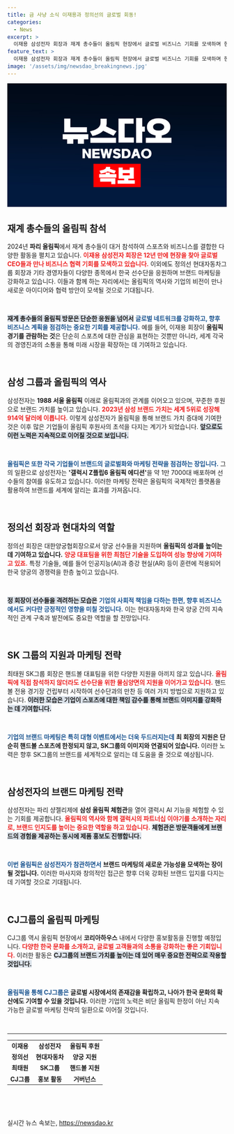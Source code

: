 ```yaml
---
title: 금 사냥 소식 이재용과 정의선의 글로벌 회동!
categories:
  - News
excerpt: >
  이재용 삼성전자 회장과 재계 총수들이 올림픽 현장에서 글로벌 비즈니스 기회를 모색하며 한국 선수들을 응원하고 있다. 12년 만에 가족과 함께 올림픽을 찾은 이 회장은 CEO와의 회동으로 사업 전략을 점검하고 있다.
feature_text: >
  이재용 삼성전자 회장과 재계 총수들이 올림픽 현장에서 글로벌 비즈니스 기회를 모색하며 한국 선수들을 응원하고 있다. 12년 만에 가족과 함께 올림픽을 찾은 이 회장은 CEO와의 회동으로 사업 전략을 점검하고 있다.
image: '/assets/img/newsdao_breakingnews.jpg'
---
```


<p><img src="/assets/img/newsdao_breakingnews.jpg" alt="koreaapp 속보" /></p>

<h2 data-ke-size="size26">재계 총수들의 올림픽 참석</h2>

<p data-ke-size="size16">2024년 <b>파리 올림픽</b>에서 재계 총수들이 대거 참석하여 스포츠와 비즈니스를 결합한 다양한 활동을 펼치고 있습니다. <b><span style="color: #ee2323;">이재용 삼성전자 회장은 12년 만에 현장을 찾아 글로벌 CEO들과 만나 비즈니스 협력 기회를 모색하고 있습니다.</span></b> 이외에도 정의선 현대자동차그룹 회장과 기타 경영자들이 다양한 종목에서 한국 선수단을 응원하며 브랜드 마케팅을 강화하고 있습니다. 이들과 함께 하는 자리에서는 올림픽의 역사와 기업의 비전이 만나 새로운 아이디어와 협력 방안이 모색될 것으로 기대됩니다.</p>

<p data-ke-size="size16">&nbsp;</p>

<p><b><span style="background-color: #21538527;">재계 총수들의 올림픽 방문은 단순한 응원을 넘어서</span></b> <b><span style="color: #1a5490;">글로벌 네트워크를 강화하고, 향후 비즈니스 계획을 점검하는 중요한 기회를 제공합니다.</span></b> 예를 들어, 이재용 회장이 <b>올림픽 경기를 관람하는 것</b>은 단순히 스포츠에 대한 관심을 표현하는 것뿐만 아니라, 세계 각국의 경영진과의 소통을 통해 미래 시장을 확장하는 데 기여하고 있습니다. </p>

<p data-ke-size="size16">&nbsp;</p>

<h2 data-ke-size="size26">삼성 그룹과 올림픽의 역사</h2>

<p data-ke-size="size16">삼성전자는 <b>1988 서울 올림픽</b> 이래로 올림픽과의 관계를 이어오고 있으며, 꾸준한 후원으로 브랜드 가치를 높이고 있습니다. <b><span style="color: #ee2323;">2023년 삼성 브랜드 가치는 세계 5위로 성장해 914억 달러에 이릅니다.</span></b> 이렇게 삼성전자가 올림픽을 통해 브랜드 가치 증대에 기여한 것은 이후 많은 기업들이 올림픽 후원사의 초석을 다지는 계기가 되었습니다. <b><span style="background-color: #21538527;">앞으로도 이런 노력은 지속적으로 이어질 것으로 보입니다.</span></b></p>

<p data-ke-size="size16">&nbsp;</p>

<p><b><span style="color: #1a5490;">올림픽은 또한 각국 기업들이 브랜드의 글로벌화와 마케팅 전략을 점검하는 장입니다.</span></b> 그의 일환으로 삼성전자는 <b>'갤럭시 Z플립6 올림픽 에디션'</b>을 약 1만 7000대 배포하며 선수들의 참여를 유도하고 있습니다. 이러한 마케팅 전략은 올림픽의 국제적인 플랫폼을 활용하여 브랜드를 세계에 알리는 효과를 가져옵니다.</p>

<p data-ke-size="size16">&nbsp;</p>

<h2 data-ke-size="size26">정의선 회장과 현대차의 역할</h2>

<p data-ke-size="size16">정의선 회장은 대한양궁협회장으로서 양궁 선수들을 지원하며 <b>올림픽의 성과를 높이는 데 기여하고 있습니다.</b> <b><span style="color: #ee2323;">양궁 대표팀을 위한 최첨단 기술을 도입하여 성능 향상에 기여하고 있죠.</span></b> 특정 기술들, 예를 들어 인공지능(AI)과 증강 현실(AR) 등이 훈련에 적용되어 한국 양궁의 경쟁력을 한층 높이고 있습니다.</p>

<p data-ke-size="size16">&nbsp;</p>

<p><b><span style="background-color: #21538527;">정 회장이 선수들을 격려하는 모습은</span></b> <b><span style="color: #1a5490;">기업의 사회적 책임을 다하는 한편, 향후 비즈니스에서도 커다란 긍정적인 영향을 미칠 것입니다.</span></b> 이는 현대자동차와 한국 양궁 간의 지속적인 관계 구축과 발전에도 중요한 역할을 할 전망입니다.</p>

<p data-ke-size="size16">&nbsp;</p>

<h2 data-ke-size="size26">SK 그룹의 지원과 마케팅 전략</h2>

<p data-ke-size="size16">최태원 SK그룹 회장은 핸드볼 대표팀을 위한 다양한 지원을 아끼지 않고 있습니다. <b><span style="color: #ee2323;">올림픽에 직접 참석하지 않더라도 선수단을 위한 물심양면의 지원을 이어가고 있습니다.</span></b> 핸드볼 전용 경기장 건립부터 시작하여 선수단과의 만찬 등 여러 가지 방법으로 지원하고 있습니다. <b><span style="background-color: #21538527;">이러한 모습은 기업이 스포츠에 대한 책임 감수를 통해 브랜드 이미지를 강화하는 데 기여합니다.</span></b></p>

<p data-ke-size="size16">&nbsp;</p>

<p><b><span style="color: #1a5490;">기업의 브랜드 마케팅은 특히 대형 이벤트에서는 더욱 두드러지는데</span></b> <b>최 회장의 지원은 단순히 핸드볼 스포츠에 한정되지 않고, SK그룹의 이미지와 연결되어 있습니다.</b> 이러한 노력은 향후 SK그룹의 브랜드를 세계적으로 알리는 데 도움을 줄 것으로 예상됩니다.</p>

<p data-ke-size="size16">&nbsp;</p>

<h2 data-ke-size="size26">삼성전자의 브랜드 마케팅 전략</h2>

<p data-ke-size="size16">삼성전자는 파리 샹젤리제에 <b>삼성 올림픽 체험관</b>을 열어 갤럭시 AI 기능을 체험할 수 있는 기회를 제공합니다. <b><span style="color: #ee2323;">올림픽의 역사와 함께 갤럭시의 파트너십 이야기를 소개하는 자리로, 브랜드 인지도를 높이는 중요한 역할을 하고 있습니다.</span></b> <b><span style="background-color: #21538527;">체험관은 방문객들에게 브랜드의 경험을 제공하는 동시에 제품 홍보도 진행합니다.</span></b></p>

<p data-ke-size="size16">&nbsp;</p>

<p><b><span style="color: #1a5490;">이번 올림픽은 삼성전자가 참관하면서</span></b> <b>브랜드 마케팅의 새로운 가능성을 모색하는 장이 될 것입니다.</b> 이러한 마사지와 창의적인 접근은 향후 더욱 강화된 브랜드 입지를 다지는 데 기여할 것으로 기대됩니다. </p>

<p data-ke-size="size16">&nbsp;</p>

<h2 data-ke-size="size26">CJ그룹의 올림픽 마케팅</h2>

<p data-ke-size="size16">CJ그룹 역시 올림픽 현장에서 <b>코리아하우스</b> 내에서 다양한 홍보활동을 진행할 예정입니다. <b><span style="color: #ee2323;">다양한 한국 문화를 소개하고, 글로벌 고객들과의 소통을 강화하는 좋은 기회입니다.</span></b> 이러한 활동은 <b><span style="background-color: #21538527;">CJ그룹의 브랜드 가치를 높이는 데 있어 매우 중요한 전략으로 작용할 것입니다.</span></b></p>

<p data-ke-size="size16">&nbsp;</p>

<p><b><span style="color: #1a5490;">올림픽을 통해 CJ그룹은</span></b> <b>글로벌 시장에서의 존재감을 확립하고, 나아가 한국 문화의 확산에도 기여할 수 있을 것입니다.</b> 이러한 기업의 노력은 비단 올림픽 한정이 아닌 지속 가능한 글로벌 마케팅 전략의 일환으로 이어질 것입니다.</p>

<p data-ke-size="size16">&nbsp;</p>

<hr />

<table>
    <tr>
        <td style="text-align: center; height: 17px;"><b>이재용</b></td>
        <td style="text-align: center; height: 17px;"><b>삼성전자</b></td>
        <td style="text-align: center; height: 17px;"><b>올림픽 후원</b></td>
    </tr>
    <tr>
        <td style="text-align: center; height: 17px;"><b>정의선</b></td>
        <td style="text-align: center; height: 17px;"><b>현대자동차</b></td>
        <td style="text-align: center; height: 17px;"><b>양궁 지원</b></td>
    </tr>
    <tr>
        <td style="text-align: center; height: 17px;"><b>최태원</b></td>
        <td style="text-align: center; height: 17px;"><b>SK그룹</b></td>
        <td style="text-align: center; height: 17px;"><b>핸드볼 지원</b></td>
    </tr>
    <tr>
        <td style="text-align: center; height: 17px;"><b>CJ그룹</b></td>
        <td style="text-align: center; height: 17px;"><b>홍보 활동</b></td>
        <td style="text-align: center; height: 17px;"><b>거버넌스</b></td>
    </tr>
</table> 

<p data-ke-size="size16">&nbsp;</p>

<p data-ke-size="size16">&nbsp;</p>
실시간 뉴스 속보는, <a href="https://newsdao.kr" rel="dofollow">https://newsdao.kr</a>


